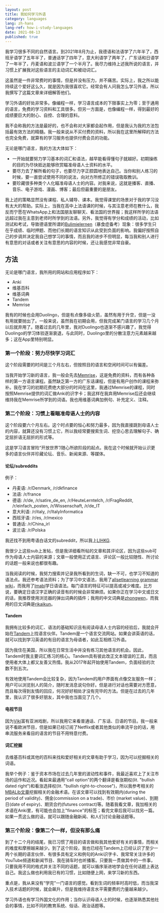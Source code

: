 ```yaml
---
layout: post
title: 我如何学习外语
category: languages
lang: zh-hans
lang-ref: how-i-study-languages
date: 2021-08-13
published: true
---
```


我学习很多不同的自然语言。到2021年8月为止，我德语和法语学了六年半了，西班牙语学了五年半了，普通话学了四年了，意大利语学了两年了，广东话和日语学了一年半了，丹麦语和波兰语学了一个半月了。我尽力维持上述我所说的语言，并习惯上扩展我对这些语言的主动词汇和被动词汇。

这虽然是一件非常费时的事情，但是并没有压力，并不痛苦。实际上，我之所以能持续这个爱好这么久，就是因为我很喜欢它。经常会有人问我怎么学习外语，所以我撰写了这篇文章来详细解答他们。

<!--more-->

学习外语的好处非常多。像编程一样，学习语言成本的下限事实上为零；至于通用的语言，免费的学习资料和工具很多。但另一方面是，也像编程一样，得到最好的成绩要巨大的耐心、自控、合理的意料。

我不会称我的方法是最好的，也不会称对大家都会起作用，但是我认为我的方法包括最有效方法的精髓。我一般来说从不买付费的资料，所以我在这里所解释的方法也完全免费，就算有的学习服务也提供付费会员的功能。

无论是哪门语言，我的方法大体如下：

- 一开始就要努力学习基本的词汇和语法，越早能看得懂句子就越好。初期操练的目的为尽快抵达能够欣赏瞄准母语人士资料的水平。
- 要尽力去了解所看的句子，也要尽力字正腔圆地表达自己。当你和别人练习的时候，要一直尝试使用不同的说法，向对方所修正的错误吸取教训。
- 要珍藏很多种类个人化瞄准母语人士的内容。对我来说，这就是播客、直播、音乐、电子游戏、漫画、博客；最后但最重要的是朋友。

我上述的策略显然没有课程、私人辅导、课本。我觉得课堂的场景对于我的学习没有太大的帮助。实际上，当我在高中上法语课的时候，与其注意老师在教什么，我反而宁愿在WhatsApp上和法国朋友聊聊天、看法国的世界报；我这样所学的法语远超过我在主意到老师时所学到的法语。另外，我觉得有学分和成绩的活动，比如测试和考试，导致德语里所谓的[Bulimielernen](https://en.wiktionary.org/wiki/Bulimielernen)（暴食症备考）现象：很多学生只在乎成绩、临时押题、而他们长期的语言知识从此受到负面的影响。我偏好按照自己的步调并决定我自己想学习的事情，而且我的进步不但明显，每当我和别人进行有意思的对话或者关注有意思的内容的时候，还让我感觉非常自豪。

## 方法

无论是哪门语言，我所用的网站和应用程序如下：

- Anki
- 维基百科
- 维基词典
- Tandem
- Memrise

我有的时候也会用Duolingo，但是有点像多级火箭，虽然有用于升空，但是一没有用就要抛出了。一般来说，虽然我在初期会用，但我完成某门语言的学习几个月以后就弃用了。随着过去的几年里，我对Duolingo也逐渐不感兴趣了，我觉得Duolingo的学习体验逐渐衰退，与此同时，Duolingo里的分散注意力元素越来越多；这在App里特别明显。

### 第一个阶段：努力尽快学习词汇

这个阶段需要的时间是三个月左右，但按照目的语言和空闲时间可以有偏差。

当我开始学习新的语言，我一般会先去[Memrise](https://www.memrise.com/)，这是免费的资料，而有各种各样的第一方语言课程。虽然缺乏第一方的广东话课程，但是有用户创作的课程来弥补。我在学习的初期花费绝大部分的时间在这里，我通过Memrise的课程，同时按照Memrise提供的词汇做Anki的识字卡；我这样在我弃用Memrise后还会继续维持我在Memrise所学到的词语。我也用维基词典加例句、补充定义、注释。

### 第二个阶段：习惯上看瞄准母语人士的内容

这个阶段要六个月左右。这个时点要的恒心和努力最多，因为我直接跳到母语人士的内容，就算还没有习惯上它，所以我经常要搜索生词、挖空心思去理解句子、确定屈折语无屈折的形式等。

这是学习语言冒险“开放世界”/随心所欲阶段的起点。我在这个时候就开始认识更多的语言伙伴并珍藏论坛、音乐、新闻来源、等媒体。

#### 论坛/subreddits

例子：

- 丹麦语: /r/Denmark, /r/dkfinance
- 法语: /r/france
- 德语: /r/de, /r/satire_de_en, /r/HeuteLernteIch, /r/FragReddit, /r/einfach_posten, /r/Wissenschaft, /r/de_IT
- 意大利语: /r/italy, /r/ItalyInformatica
- 西班牙语: /r/es, /r/mexico
- 普通话: /r/China_irl
- 波兰语: /r/Polska

我还找不到用粤语白话文的subreddit，所以我上[LIHKG](https://lihkg.com/).

我很少上这些sub上发帖，但是我详细看所帖的文章和其评论区，因为这些sub可作为母语人士内容的来源；文章一般使用正式语言、评论区一般比较随性、所讨论的话题一般来说也都很有趣。

当我阅读的时候，我努力搜索并记录我所看到的生词，缺一不可，也学习不知道的语法点。我还参考语法资料；为了学习中文语法，我用了[allsetlearning grammar wiki](https://resources.allsetlearning.com/chinese/grammar/)，而我用了[Imabi](https://www.imabi.net/)学日语语法。每门语言的特征可以提高或减少难度。比方说，要确定日语汉字正确的读音有的时候会非常麻烦。如果你正在学习中文或日文的话，我推荐使用浏览器的弹出词典的插件；我用的中文词典是[zhongwen](https://github.com/cschiller/zhongwen)，而我用的日文词典是[rikaikun](https://github.com/melink14/rikaikun)。


#### Tandem

我拥有比较多的词汇、语法的基础知识且有阅读母语人士内容的经验后，我就会开始在[Tandem](https://www.tandem.net/)上找语言伙伴。Tandem是一个语言交流网站。如果会讲英语的话，就可以找到学习英语的有目的语言为母语者，如此互相练习外语。

因为我住在美国，所以我在日常生活中并没有练习其他语言的机会。因此，Tandem时我主要词汇练习的核心。Tandem具有彼此改正文本错误的工具，而且使用者大体上都又友善又热情。我从2017年起开始使用Tandem，负面经验的次数不到五次。

有效地使用Tandem会比较复杂，因为Tandem的用户界面有点像交友服务一样；用户可以浏览别人的简介，随时发消息说句你好。但是进行对话也需要对方愿意，而且每次得到友情的回应，何况好好相处才没有完毕的方法。但是在过去的几年里，我认识了很多好朋友，其中我也当面见了几个。

#### 电视节目

因为[Viki](https://www.viki.com/)富有亚洲戏剧，所以我用它来看普通话、广东话、日语的节目。我一般来说不看欧洲节目，但是如果已经订阅了Netflix或者其他类似的串流平台的话，用串流服务来看目的语言的节目不用特意付费。

#### 词汇挖掘

去维基百科或其他的百科来找和爱好相关的文章有助于学习，因为可以挖掘相关的词语。

我举个例子：鉴于资本市场在过去几年里的波动性和事件，我最近喜欢上了关注市场的运作和近况。看起来最通用“call option”的两个翻译是看涨期权(lit. "bullish dated right")和看涨选择权(lit. "bullish right-to-choose")，所以我参考相关的[MBALib文章](https://wiki.mbalib.com/zh-tw/%E7%9C%8B%E6%B6%A8%E6%9C%9F%E6%9D%83)挖掘相关的金融术语。在该文章可以找到有效期内(during the period of validity)、佣金(commission on a trade)、市价 (market value)、到期日(date of expiry)、期货合约(futures contract)等。随着我看文章，我加相关的术语在Anki里，有可能也会加上"finance"的标签；看完文章后我可以找另一篇。如果一贯这么做的话，就可以跟随金融新闻、和人们讨论金融话题等。

### 第三个阶段：像第二个一样，但没有那么痛

到了十二个月的结尾，我已习惯了用目的语言做和我其他爱好有关的事情，而相关的难度和摩擦越来越少。到了这个阶段，我也已经在Tandem上已经认识了至少一两个长期的语言伙伴、有很多具有定义和例句的Anki识字卡、我常常关注许多的YouTube频道和新闻节目、我在骑车时也听播客。只要我一贯做其中的一件事，只要我用不同的格式并关注不同的话题，就可以循序渐进地学会在任何话题上表达自己。我这么做也利用我已有的习惯，比如随便上网，来学习新的东西。

重点是，我从来没有“学完”一门语言的感觉。看到生词的频率时高时低，而当我深入技术话题的时候，就会飙升，但是我维持语言水平需要费的力量越来越少。

学习外语也有学习外国文化的作用；当你认识母语人士的时候，也逐渐熟悉其他社会的事情，比如不同的教育系统、俗话、政治话题等。
